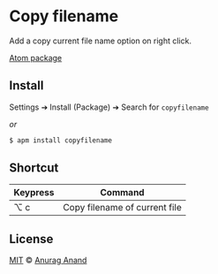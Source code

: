 # Copy filename

Add a copy current file name option on right click.

[Atom package](https://atom.io/packages/copyfilename)

## Install
Settings ➔ Install (Package) ➔ Search for `copyfilename`

_or_

```bash
$ apm install copyfilename
```

## Shortcut
| Keypress  | Command |
| ------------- | ------------- |
| ⌥ c | Copy filename of current file  |

## License

[MIT](http://opensource.org/licenses/MIT) © [Anurag Anand](http://github.com/anuraganand)
